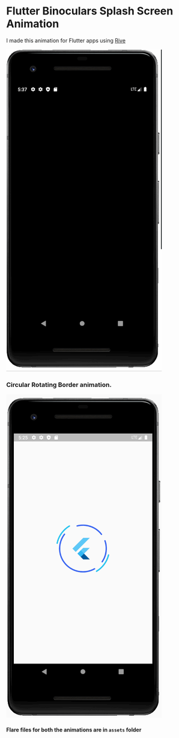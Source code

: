 # Flutter Binoculars Splash Screen Animation

I made this animation for Flutter apps using [Rive](https://rive.app/)

![](https://github.com/aadarsh-patel/flutter_binoculars/blob/master/assets/readme%20files/binoculars.gif)


### Circular Rotating Border animation.

![](https://github.com/aadarsh-patel/flutter_binoculars/blob/master/assets/readme%20files/circular_rotating_border.gif)

#### Flare files for both the animations are in `assets` folder
 
 
 
 

